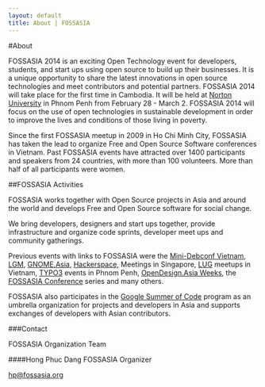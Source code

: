 ```yaml
---
layout: default
title: About | FOSSASIA
---
```


#About

FOSSASIA 2014 is an exciting Open Technology event for developers, students, and start ups using open source to build up their businesses. It is a unique opportunity to share the latest innovations in open source technologies and meet contributors and potential partners. FOSSASIA 2014 will take place for the first time in Cambodia. It will be held at [Norton University](http://norton-u.com/en/) in Phnom Penh from February 28 - March 2. FOSSASIA 2014 will focus on the use of open technologies in sustainable development in order to improve the lives and conditions of those living in poverty.


Since the first FOSSASIA meetup in 2009 in Ho Chi Minh City, FOSSASIA has taken the lead to organize Free and Open Source Software conferences in Vietnam. Past FOSSASIA events have attracted over 1400 participants and speakers from 24 countries, with more than 100 volunteers. More than half of all participants were women.

##FOSSASIA Activities

FOSSASIA works together with Open Source projects in Asia and around the world and develops Free and Open Source software for social change.

We bring developers, designers and start ups together, provide infrastructure and organize code sprints, developer meet ups and community gatherings.

Previous events with links to FOSSASIA were the [Mini-Debconf Vietnam](http://fossasia.org/wiki.debian.org/DebianVietnam/MiniDebConf2010), [LGM](http://libregraphicsmeeting.org/), [GNOME.Asia](http://gnome.asia/), [Hackerspace](http://hackerspace.sg/), Meetings in Singapore, [LUG](http://cantholug.org/) meetups in Vietnam, [TYPO3](http://typo3cambodia.org/) events in Phnom Penh, [OpenDesign.Asia Weeks](http://opendesign.asia/), the [FOSSASIA Conference](http://fossasia.org/events) series and many others.

FOSSASIA also participates in the [Google Summer of Code](http://google-melange.com/) program as an umbrella organization for projects and developers in Asia and supports exchanges of developers with Asian contributors.

###Contact

FOSSASIA Organization Team

####Hong Phuc Dang
FOSSASIA Organizer

[hp@fossasia.org](mailto:hp@fossasia.org)